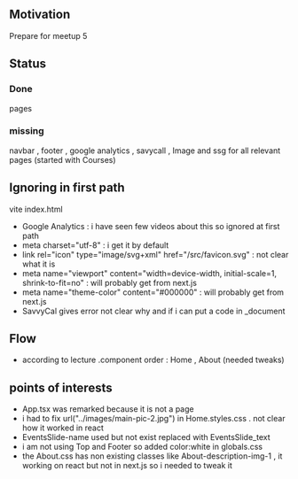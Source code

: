 <h2>Motivation</h2>
Prepare for meetup 5

<h2>Status</h2>
<h3>Done</h3>
pages
<h3>missing</h3>
navbar , footer , google analytics , savycall , Image and ssg for all relevant pages (started with Courses)


<h2>Ignoring in first path</h2>
vite index.html
<ul>
<li>Google Analytics : i have seen few videos about this so ignored at first path</li>
<li>meta charset="utf-8" : i get it by default</li>
<li>link rel="icon" type="image/svg+xml" href="/src/favicon.svg" : not clear what it is</li>
<li>meta
      name="viewport"
      content="width=device-width, initial-scale=1, shrink-to-fit=no" : will probably get from next.js</li>
<li>meta name="theme-color" content="#000000" : will probably get from next.js</li>  
<li>SavvyCal gives error not clear why and if i can put a code in _document</li> 
</ul>

<h2>Flow</h2>
<ul>
<li>according to lecture .component order : Home , About (needed tweaks) </li>
</ul>

<h2>points of interests</h2>
<ul>
<li>App.tsx was remarked because it is not a page</li>
<li>i had to fix url("../images/main-pic-2.jpg") in Home.styles.css . not clear how it worked in react</li>
<li>EventsSlide-name used but not exist replaced with EventsSlide_text</li>
<li>i am not using Top and Footer so added color:white in globals.css</li>
<li>the About.css has non existing classes like About-description-img-1 , it working on react but not in next.js so i needed to tweak it</li>
</ul>

